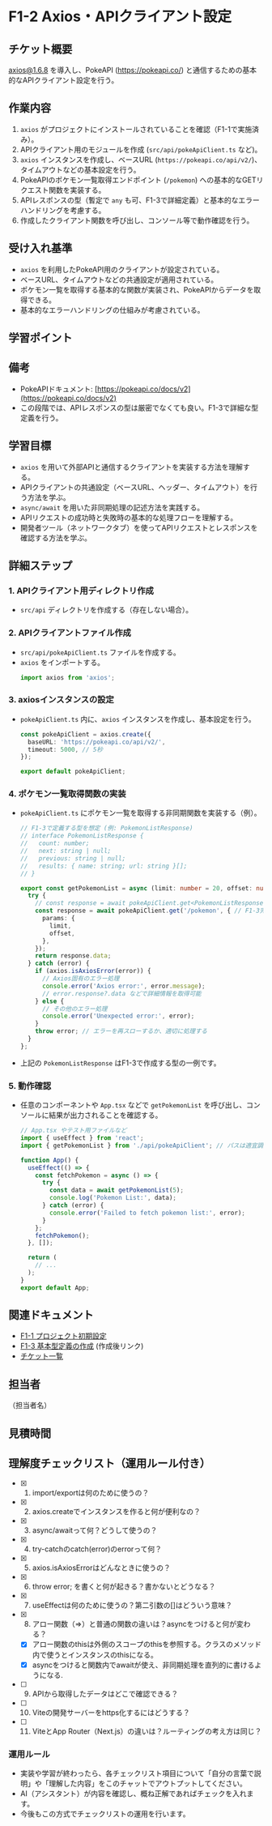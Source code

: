# F1-2 Axios・APIクライアント設定

## チケット概要

axios@1.6.8 を導入し、PokeAPI (https://pokeapi.co/) と通信するための基本的なAPIクライアント設定を行う。

## 作業内容

1.  `axios` がプロジェクトにインストールされていることを確認（F1-1で実施済み）。
2.  APIクライアント用のモジュールを作成 (`src/api/pokeApiClient.ts` など)。
3.  `axios` インスタンスを作成し、ベースURL (`https://pokeapi.co/api/v2/`)、タイムアウトなどの基本設定を行う。
4.  PokeAPIのポケモン一覧取得エンドポイント (`/pokemon`) への基本的なGETリクエスト関数を実装する。
5.  APIレスポンスの型（暫定で `any` も可、F1-3で詳細定義）と基本的なエラーハンドリングを考慮する。
6.  作成したクライアント関数を呼び出し、コンソール等で動作確認を行う。

## 受け入れ基準

-   `axios` を利用したPokeAPI用のクライアントが設定されている。
-   ベースURL、タイムアウトなどの共通設定が適用されている。
-   ポケモン一覧を取得する基本的な関数が実装され、PokeAPIからデータを取得できる。
-   基本的なエラーハンドリングの仕組みが考慮されている。

## 学習ポイント

## 備考

-   PokeAPIドキュメント: [https://pokeapi.co/docs/v2](https://pokeapi.co/docs/v2)
-   この段階では、APIレスポンスの型は厳密でなくても良い。F1-3で詳細な型定義を行う。

## 学習目標

-   `axios` を用いて外部APIと通信するクライアントを実装する方法を理解する。
-   APIクライアントの共通設定（ベースURL、ヘッダー、タイムアウト）を行う方法を学ぶ。
-   `async/await` を用いた非同期処理の記述方法を実践する。
-   APIリクエストの成功時と失敗時の基本的な処理フローを理解する。
-   開発者ツール（ネットワークタブ）を使ってAPIリクエストとレスポンスを確認する方法を学ぶ。

## 詳細ステップ

### 1. APIクライアント用ディレクトリ作成
-   `src/api` ディレクトリを作成する（存在しない場合）。

### 2. APIクライアントファイル作成
-   `src/api/pokeApiClient.ts` ファイルを作成する。
-   `axios` をインポートする。
    ```typescript
    import axios from 'axios';
    ```

### 3. axiosインスタンスの設定
-   `pokeApiClient.ts` 内に、`axios` インスタンスを作成し、基本設定を行う。
    ```typescript
    const pokeApiClient = axios.create({
      baseURL: 'https://pokeapi.co/api/v2/',
      timeout: 5000, // 5秒
    });

    export default pokeApiClient;
    ```

### 4. ポケモン一覧取得関数の実装
-   `pokeApiClient.ts` にポケモン一覧を取得する非同期関数を実装する（例）。
    ```typescript
    // F1-3で定義する型を想定 (例: PokemonListResponse)
    // interface PokemonListResponse {
    //   count: number;
    //   next: string | null;
    //   previous: string | null;
    //   results: { name: string; url: string }[];
    // }

    export const getPokemonList = async (limit: number = 20, offset: number = 0) => {
      try {
        // const response = await pokeApiClient.get<PokemonListResponse>('/pokemon', {
        const response = await pokeApiClient.get('/pokemon', { // F1-3完了まではany型で受けることも可
          params: {
            limit,
            offset,
          },
        });
        return response.data;
      } catch (error) {
        if (axios.isAxiosError(error)) {
          // Axios固有のエラー処理
          console.error('Axios error:', error.message);
          // error.response?.data などで詳細情報を取得可能
        } else {
          // その他のエラー処理
          console.error('Unexpected error:', error);
        }
        throw error; // エラーを再スローするか、適切に処理する
      }
    };
    ```
-   上記の `PokemonListResponse` はF1-3で作成する型の一例です。

### 5. 動作確認
-   任意のコンポーネントや `App.tsx` などで `getPokemonList` を呼び出し、コンソールに結果が出力されることを確認する。
    ```typescript
    // App.tsx やテスト用ファイルなど
    import { useEffect } from 'react';
    import { getPokemonList } from './api/pokeApiClient'; // パスは適宜調整

    function App() {
      useEffect(() => {
        const fetchPokemon = async () => {
          try {
            const data = await getPokemonList(5);
            console.log('Pokemon List:', data);
          } catch (error) {
            console.error('Failed to fetch pokemon list:', error);
          }
        };
        fetchPokemon();
      }, []);

      return (
        // ...
      );
    }
    export default App;
    ```

## 関連ドキュメント

-   [F1-1 プロジェクト初期設定](./F1-1_プロジェクト初期設定.md)
-   [F1-3 基本型定義の作成](./F1-3_基本型定義の作成.md) (作成後リンク)
-   [チケット一覧](../../チケット一覧.md)

## 担当者

（担当者名）

## 見積時間

## 理解度チェックリスト（運用ルール付き）

- [x] 1. import/exportは何のために使うの？
- [x] 2. axios.createでインスタンスを作ると何が便利なの？
- [x] 3. async/awaitって何？どうして使うの？
- [x] 4. try-catchのcatch(error)のerrorって何？
- [x] 5. axios.isAxiosErrorはどんなときに使うの？
- [x] 6. throw error; を書くと何が起きる？書かないとどうなる？
- [x] 7. useEffectは何のために使うの？第二引数の[]はどういう意味？
- [x] 8. アロー関数（=>）と普通の関数の違いは？asyncをつけると何が変わる？
    - [x] アロー関数のthisは外側のスコープのthisを参照する。クラスのメソッド内で使うとインスタンスのthisになる。
    - [x] asyncをつけると関数内でawaitが使え、非同期処理を直列的に書けるようになる.
- [ ] 9. APIから取得したデータはどこで確認できる？
- [ ] 10. Viteの開発サーバーをhttps化するにはどうする？
- [ ] 11. ViteとApp Router（Next.js）の違いは？ルーティングの考え方は同じ？

### 運用ルール
- 実装や学習が終わったら、各チェックリスト項目について「自分の言葉で説明」や「理解した内容」をこのチャットでアウトプットしてください。
- AI（アシスタント）が内容を確認し、概ね正解であればチェックを入れます。
- 今後もこの方式でチェックリストの運用を行います。
